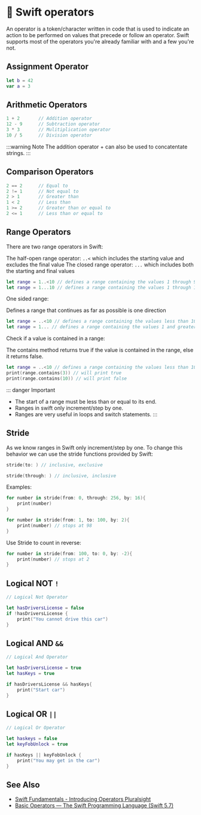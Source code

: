# 🧠 Swift operators

An operator is a token/character written in code that is used to indicate an action to be performed on values that precede or follow an operator. Swift supports most of the operators you're already familiar with and a few you're not.

## Assignment Operator

```swift
let b = 42
var a = 3
```

## Arithmetic Operators

```swift
1 + 2       // Addition operator
12 - 9      // Subtraction operator
3 * 3       // Mulitiplication operator
10 / 5      // Division operator
```
:::warning Note
The addition operator + can also be used to concatentate strings.
:::

## Comparison Operators

```swift
2 == 2      // Equal to
2 != 1      // Not equal to
2 > 1       // Greater than
1 < 2       // Less than
1 >= 2      // Greater than or equal to
2 <= 1      // Less than or equal to
```

## Range Operators

There are two range operators in Swift:

The half-open range operator: `..<` which includes the starting value and excludes the final value
The closed range operator: `...` which includes both the starting and final values

```swift
let range = 1..<10 // defines a range containing the values 1 through 9
let range = 1...10 // defines a range containing the values 1 through 10
```

One sided range:

Defines a range that continues as far as possible is one direction

```swift
let range = ..<10 // defines a range containing the values less than 10
let range = 1... // defines a range containing the values 1 and greater
```

Check if a value is contained in a range:

The contains method returns true if the value is contained in the range, else it returns false.

```swift
let range = ..<10 // defines a range containing the values less than 10
print(range.contains(3)) // will print true
print(range.contains(10)) // will print false
```

::: danger Important

- The start of a range must be less than or equal to its end.
- Ranges in swift only increment/step by one.
- Ranges are very useful in loops and switch statements.
:::

## Stride

As we know ranges in Swift only increment/step by one. To change this behavior we can use the stride functions provided by Swift:

```swift
stride(to: ) // inclusive, exclusive

stride(through: ) // inclusive, inclusive
```

Examples:
```swift
for number in stride(from: 0, through: 256, by: 16){
    print(number)
}

for number in stride(from: 1, to: 100, by: 2){
    print(number) // stops at 98
} 
```

Use Stride to count in reverse:

```swift
for number in stride(from: 100, to: 0, by: -2){
    print(number) // stops at 2
}
```

## Logical NOT `!`

```swift
// Logical Not Operator

let hasDriversLicense = false
if !hasDriversLicense {
    print("You cannot drive this car")
}
```

## Logical AND `&&`

```swift
// Logical And Operator

let hasDriversLicense = true
let hasKeys = true

if hasDriversLicense && hasKeys{
    print("Start car")
}
```

## Logical OR `||`

```swift
// Logical Or Operator

let haskeys = false
let keyFobUnlock = true

if hasKeys || keyFobUnlock {
    print("You may get in the car")
}
```

## See Also

- [Swift Fundamentals - Introducing Operators Pluralsight](https://app.pluralsight.com/course-player?clipId=8d583eb8-8b34-4e66-8c58-8808d4fb1d94)
- [Basic Operators — The Swift Programming Language (Swift 5.7)](https://docs.swift.org/swift-book/LanguageGuide/BasicOperators.html)